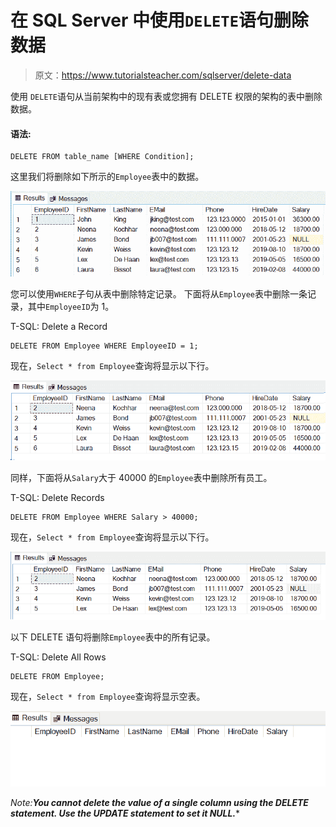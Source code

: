 # 在 SQL Server 中使用`DELETE`语句删除数据

> 原文：<https://www.tutorialsteacher.com/sqlserver/delete-data>

使用 `DELETE`语句从当前架构中的现有表或您拥有 DELETE 权限的架构的表中删除数据。

#### 语法:

```
DELETE FROM table_name [WHERE Condition];
```

这里我们将删除如下所示的`Employee`表中的数据。

[![](img/d9162df375a197e849bdc2e716353c1a.png)](../../Content/images/sqlserver/delete1.png)

您可以使用`WHERE`子句从表中删除特定记录。 下面将从`Employee`表中删除一条记录，其中`EmployeeID`为 1。

T-SQL: Delete a Record 

```
DELETE FROM Employee WHERE EmployeeID = 1; 
```

现在，`Select * from Employee`查询将显示以下行。

[![](img/d8319f51b5b78022e9b89ac284e15421.png)](../../Content/images/sqlserver/delete2.png)

同样，下面将从`Salary`大于 40000 的`Employee`表中删除所有员工。

T-SQL: Delete Records 

```
DELETE FROM Employee WHERE Salary > 40000; 
```

现在，`Select * from Employee`查询将显示以下行。

[![](img/ad8fe350089bd01dff9f70cb49936124.png)](../../Content/images/sqlserver/delete3.png)

以下 DELETE 语句将删除`Employee`表中的所有记录。

T-SQL: Delete All Rows 

```
DELETE FROM Employee; 
```

现在，`Select * from Employee`查询将显示空表。

[![](img/d8125d0a9ca1fa156db69af743336323.png)](../../Content/images/sqlserver/delete4.png)

*Note:**You cannot delete the value of a single column using the DELETE statement. Use the UPDATE statement to set it NULL.****